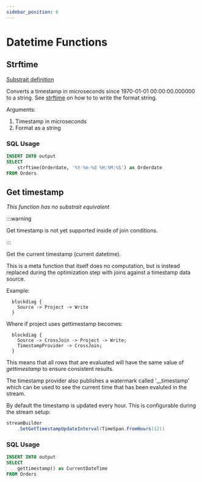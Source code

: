 ```yaml
---
sidebar_position: 6
---
```


# Datetime Functions

## Strftime

[Substrait definition](https://substrait.io/extensions/functions_datetime/#strftime)

Converts a timestamp in microseconds since 1970-01-01 00:00:00.000000 to a string.
See [strftime](https://man7.org/linux/man-pages/man3/strftime.3.html) on how to to write the format string.

Arguments:

1. Timestamp in microseconds
2. Format as a string

### SQL Usage

```sql
INSERT INTO output
SELECT
    strftime(Orderdate, '%Y-%m-%d %H:%M:%S') as Orderdate
FROM Orders
```

## Get timestamp

*This function has no substrait equivalent*

:::warning

Get timestamp is not yet supported inside of join conditions.

:::

Get the current timestamp (current datetime).

This is a meta function that itself does no computation, but is instead replaced during the optimization step with
joins against a timestamp data source.

Example:

```kroki type=blockdiag
  blockdiag {
    Source -> Project -> Write
  }
```

Where if project uses gettimestamp becomes:

```kroki type=blockdiag
  blockdiag {
    Source -> CrossJoin -> Project -> Write;
    TimestampProvider -> CrossJoin;
  }
```

This means that all rows that are evaluated will have the same value of *gettimestamp* to ensure consistent results.

The timestamp provider also publishes a watermark called '__timestamp' which can be used to see the current time that has been evaluted in the stream.

By default the timestamp is updated every hour. This is configurable during the stream setup:

```csharp
streamBuilder
    .SetGetTimestampUpdateInterval(TimeSpan.FromHours(12))
```

### SQL Usage

```sql
INSERT INTO output
SELECT
    gettimestamp() as CurrentDateTime
FROM Orders
```

